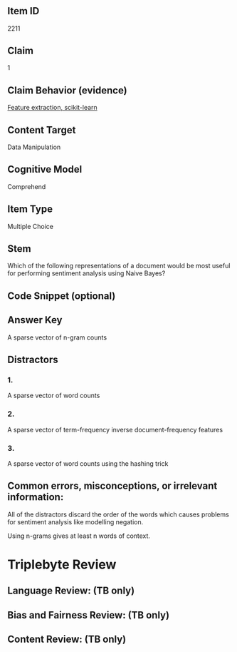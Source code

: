 #


## Item ID
2211

## Claim

1

## Claim Behavior (evidence)

[Feature extraction, scikit-learn](https://scikit-learn.org/stable/modules/classes.html#module-sklearn.feature_extraction.text)

## Content Target

Data Manipulation

## Cognitive Model

Comprehend

## Item Type

Multiple Choice

## Stem

Which of the following representations of a document would be most useful for performing sentiment analysis using Naive Bayes?

## Code Snippet (optional)

## Answer Key

A sparse vector of n-gram counts


## Distractors
### 1.

A sparse vector of word counts

### 2.

A sparse vector of term-frequency inverse document-frequency features

### 3.

A sparse vector of word counts using the hashing trick 


## Common errors, misconceptions, or irrelevant information:

All of the distractors discard the order of the words which causes problems for sentiment analysis like modelling negation. 

Using n-grams gives at least n words of context.


# Triplebyte Review


## Language Review: (TB only)


## Bias and Fairness Review: (TB only)


## Content Review: (TB only)

